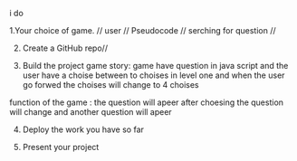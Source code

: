 i do 


1.Your choice of game. //
user //
Pseudocode //
serching for question //

2. Create a GitHub repo//


3. Build the project
game story:
game have question in java script and the user have a choise between to choises in level one and when the user go forwed the choises will change to 4 choises 

function of the game :
the question will apeer after choesing the question will change and another question will apeer

4. Deploy the work you have so far


5. Present your project
